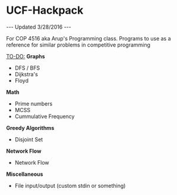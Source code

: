 # UCF-Hackpack
<p>--- Updated 3/28/2016 ---</p>
For COP 4516 aka Arup's Programming class. Programs to use as a reference for similar problems in competitive programming 

<u>TO-DO:</u>
<b>Graphs</b>
- DFS / BFS
- Dijkstra's
- Floyd

<b>Math</b>
- Prime numbers
- MCSS
- Cummulative Frequency

<b>Greedy Algorithms</b>
- Disjoint Set

<b>Network Flow</b>
- Network Flow

<b>Miscellaneous</b>
- File input/output (custom stdin or something)

